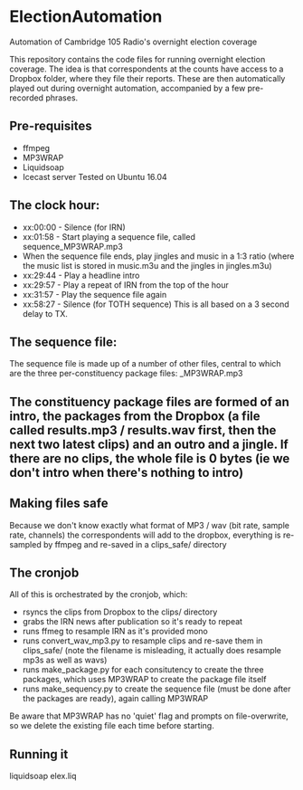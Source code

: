 # ElectionAutomation
Automation of Cambridge 105 Radio's overnight election coverage

This repository contains the code files for running overnight election coverage. The idea is that correspondents at the counts have access to a Dropbox folder, where they file their reports. These are then automatically played out during overnight automation, accompanied by a few pre-recorded phrases.

## Pre-requisites
* ffmpeg
* MP3WRAP
* Liquidsoap
* Icecast server
Tested on Ubuntu 16.04 

## The clock hour:
* xx:00:00 - Silence (for IRN)
* xx:01:58 - Start playing a sequence file, called sequence_MP3WRAP.mp3
* When the sequence file ends, play jingles and music in a 1:3 ratio (where the music list is stored in music.m3u and the jingles in jingles.m3u)
* xx:29:44 - Play a headline intro
* xx:29:57 - Play a repeat of IRN from the top of the hour
* xx:31:57 - Play the sequence file again
* xx:58:27 - Silence (for TOTH sequence)
This is all based on a 3 second delay to TX.

## The sequence file:
The sequence file is made up of a number of other files, central to which are the three per-constituency package files: <constituency>_MP3WRAP.mp3

## The constituency package files are formed of an intro, the packages from the Dropbox (a file called results.mp3 / results.wav first, then the next two latest clips) and an outro and a jingle. If there are no clips, the whole file is 0 bytes (ie we don't intro when there's nothing to intro)

## Making files safe
Because we don't know exactly what format of MP3 / wav (bit rate, sample rate, channels) the correspondents will add to the dropbox, everything is re-sampled by ffmpeg and re-saved in a clips_safe/ directory 

## The cronjob
All of this is orchestrated by the cronjob, which: 
* rsyncs the clips from Dropbox to the clips/ directory
* grabs the IRN news after publication so it's ready to repeat
* runs ffmeg to resample IRN as it's provided mono
* runs convert_wav_mp3.py to resample clips and re-save them in clips_safe/ (note the filename is misleading, it actually does resample mp3s as well as wavs)
* runs make_package.py for each consitutency to create the three packages, which uses MP3WRAP to create the package file itself 
* runs make_sequency.py to create the sequence file (must be done after the packages are ready), again calling MP3WRAP

Be aware that MP3WRAP has no 'quiet' flag and prompts on file-overwrite, so we delete the existing file each time before starting.

## Running it
liquidsoap elex.liq


